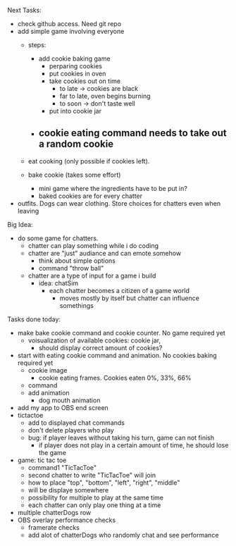 Next Tasks:
- check github access. Need git repo
- add simple game involving everyone
    - steps:
        - add cookie baking game
            - perparing cookies
            - put cookies in oven
            - take cookies out on time
                - to late -> cookies are black 
                - far to late, oven begins burning
                - to soon -> don't taste well
            - put into cookie jar
        - cookie eating command needs to take out a random cookie
            - 
            
    - eat cooking (only possible if cookies left).
    - bake cookie (takes some effort) 
        - mini game where the ingredients have to be put in?
        - baked cookies are for every chatter
- outfits. Dogs can wear clothing. Store choices for chatters even when leaving

Big Idea:
- do some game for chatters.
    - chatter can play something while i do coding
    - chatter are "just" audiance and can emote somehow
        - think about simple options
        - command "throw ball"
    - chatter are a type of input for a game i build
        - idea: chatSim
            - each chatter becomes a citizen of a game world
                - moves mostly by itself but chatter can influence somethings


Tasks done today:
- make bake cookie command and cookie counter. No game required yet
    - voisualization of available cookies: cookie jar, 
        - should display correct amount of cookies?
- start with eating cookie command and animation. No cookies baking required yet
    - cookie image
        - cookie eating frames. Cookies eaten 0%, 33%, 66%
    - command
    - add animation
        - dog mouth animation
- add my app to OBS end screen
- tictactoe
    - add to displayed chat commands
    - don't delete players who play 
    - bug: if player leaves without taking his turn, game can not finish
        - if player does not play in a certain amount of time, he should lose the game
- game: tic tac toe
    - command1 "TicTacToe"
    - second chatter to write "TicTacToe" will join
    - how to place "top", "bottom", "left", "right", "middle"
    - will be displaye somewhere
    - possibility for multiple to play at the same time
    - each chatter can only play one thing at a time
- multiple chatterDogs row
- OBS overlay performance checks
    - framerate checks
    - add alot of chatterDogs who randomly chat and see performance
